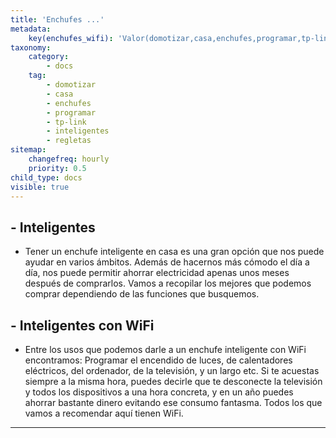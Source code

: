 ```yaml
---
title: 'Enchufes ...'
metadata:
    key(enchufes_wifi): 'Valor(domotizar,casa,enchufes,programar,tp-link,inteligentes,regletas)'
taxonomy:
    category:
        - docs
    tag:
        - domotizar
        - casa
        - enchufes
        - programar
        - tp-link
        - inteligentes
        - regletas
sitemap:
    changefreq: hourly
    priority: 0.5
child_type: docs
visible: true
---
```


## - Inteligentes

* Tener un enchufe inteligente en casa es una gran opción que nos puede ayudar en varios ámbitos. Además de hacernos más cómodo el día a día, nos puede permitir ahorrar electricidad apenas unos meses después de comprarlos. Vamos a recopilar los mejores que podemos comprar dependiendo de las funciones que busquemos.

## - Inteligentes con WiFi

* Entre los usos que podemos darle a un enchufe inteligente con WiFi encontramos: Programar el encendido de luces, de calentadores eléctricos, del ordenador, de la televisión, y un largo etc. Si te acuestas siempre a la misma hora, puedes decirle que te desconecte la televisión y todos los dispositivos a una hora concreta, y en un año puedes ahorrar bastante dinero evitando ese consumo fantasma. Todos los que vamos a recomendar aquí tienen WiFi.

---

